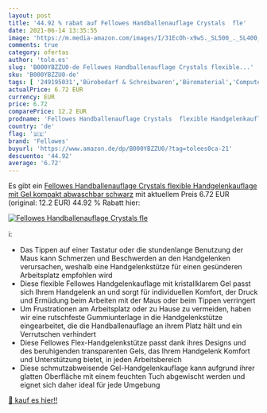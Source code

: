 ```yaml
---
layout: post
title: '44.92 % rabat auf Fellowes Handballenauflage Crystals  fle'
date: 2021-06-14 13:35:55
image: 'https://m.media-amazon.com/images/I/31EcOh-x9wS._SL500_._SL400_.jpg'
comments: true
category: ofertas
author: 'tole.es'
slug: 'B000YBZZU0-de Fellowes Handballenauflage Crystals flexible...'
sku: 'B000YBZZU0-de'
tags: [ '249195031','Bürobedarf & Schreibwaren','Büromaterial','Computer','Eingabegeräte','Handgelenkauflagen','Produkte','Schreibtischzubehör & Ablage','fellowes', ]
actualPrice: 6.72 EUR
currency: EUR
price: 6.72
comparePrice: 12.2 EUR
prodname: 'Fellowes Handballenauflage Crystals  flexible Handgelenkauflage mit Gel  kompakt  abwaschbar  schwarz'
country: 'de'
flag: '🇩🇪'
brand: 'Fellowes'
buyurl: 'https://www.amazon.de/dp/B000YBZZU0/?tag=tolees0ca-21'
descuento: '44.92'
average: '6.72'
---
```


Es gibt ein [Fellowes Handballenauflage Crystals  flexible Handgelenkauflage mit Gel  kompakt  abwaschbar  schwarz](https://www.amazon.de/dp/B000YBZZU0/?tag=tolees0ca-21) mit aktuellem Preis 6.72 EUR (original: 12.2 EUR) 44.92 % Rabatt hier:

[![Fellowes Handballenauflage Crystals  fle](https://m.media-amazon.com/images/I/31EcOh-x9wS._SL500_._SL400_.jpg)](https://www.amazon.de/dp/B000YBZZU0/?tag=tolees0ca-21)

ℹ️:

- Das Tippen auf einer Tastatur oder die stundenlange Benutzung der Maus kann Schmerzen und Beschwerden an den Handgelenken verursachen, weshalb eine Handgelenkstütze für einen gesünderen Arbeitsplatz empfohlen wird
- Diese flexible Fellowes Handgelenkauflage mit kristallklarem Gel passt sich Ihrem Handgelenk an und sorgt für individuellen Komfort, der Druck und Ermüdung beim Arbeiten mit der Maus oder beim Tippen verringert
- Um Frustrationen am Arbeitsplatz oder zu Hause zu vermeiden, haben wir eine rutschfeste Gummiunterlage in die Handgelenkstütze eingearbeitet, die die Handballenauflage an ihrem Platz hält und ein Verrutschen verhindert
- Diese Fellowes Flex-Handgelenkstütze passt dank ihres Designs und des beruhigenden transparenten Gels, das Ihrem Handgelenk Komfort und Unterstützung bietet, in jeden Arbeitsbereich
- Diese schmutzabweisende Gel-Handgelenkauflage kann aufgrund ihrer glatten Oberfläche mit einem feuchten Tuch abgewischt werden und eignet sich daher ideal für jede Umgebung

[🛒 kauf es hier!!](https://www.amazon.de/dp/B000YBZZU0/?tag=tolees0ca-21)
